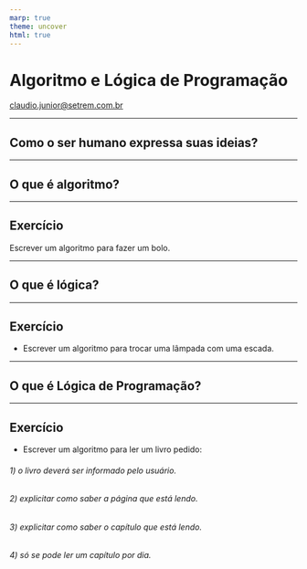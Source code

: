 ```yaml
---
marp: true
theme: uncover
html: true
---
```

<!-- paginate: false -->

# <!-- fit --> Algoritmo e Lógica de Programação
claudio.junior@setrem.com.br

---

## Como o ser humano expressa suas ideias?

---
<!-- paginate: true -->

## O que é algoritmo?

---

## Exercício

Escrever um algoritmo para fazer um bolo.

---

## O que é lógica?

---

## Exercício

- Escrever um algoritmo para trocar uma lâmpada com uma escada.

---

## O que é Lógica de Programação?

---

## Exercício

- Escrever um algoritmo para ler um livro pedido:

###### 1) o livro deverá ser informado pelo usuário.
###### 2) explicitar como saber a página que está lendo.
###### 3) explicitar como saber o capítulo que está lendo.
###### 4) só se pode ler um capítulo por dia.